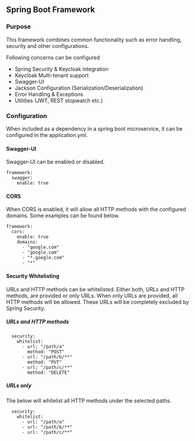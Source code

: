 ## Spring Boot Framework

### Purpose

This framework combines common functionality such as error handling, security and other configurations.

Following concerns can be configured

- Spring Security & Keycloak integration
- Keycloak Multi-tenant support
- Swagger-UI 
- Jackson Configuration (Serialization/Deserialization)
- Error Handling & Exceptions
- Utilities (JWT, REST stopwatch etc.)

### Configuration

When included as a dependency in a spring boot microservice, it can be configured in the application.yml.

#### Swagger-UI

Swagger-UI can be enabled or disabled.

~~~~
framework:
  swagger:
    enable: true
~~~~
    
#### CORS

When CORS is enabled, it will allow all HTTP methods with the configured domains. Some examples can be found below.

~~~~
framework:
  cors:
    enable: true
    domains:
      - "google.com"
      - "google.com"
      - "*.google.com"
      - "*"
~~~~

#### Security Whitelisting

URLs and HTTP methods can be whitelisted. Either both, URLs and HTTP methods, are provided
or only URLs. When only URLs are provided, all HTTP methods will be allowed.
These URLs will be completely excluded by Spring Security.


##### URLs and HTTP methods
~~~~
  security:
    whitelist:
      - url: "/path/a"
        method: "POST"
      - url: "/path/b/**"
        method: "PUT"
      - url: "/path/c/**"
        method: "DELETE"
~~~~

##### URLs only

The below will whitelist all HTTP methods under the selected paths.
~~~~
  security:
    whitelist:
      - url: "/path/a"
      - url: "/path/b/**"
      - url: "/path/c/**"
~~~~
